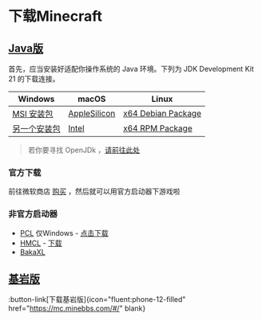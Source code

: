 # 下载Minecraft

## [Java版](https://zh.minecraft.wiki/w/Java%E7%89%88)

首先，应当安装好适配你操作系统的 Java 环境。下列为 JDK Development Kit 21 的下载连接。

Windows | macOS | Linux
--|--|--    
[MSI 安装包](https://download.oracle.com/java/21/latest/jdk-21_windows-x64_bin.msi) |[AppleSilicon](https://download.oracle.com/java/21/latest/jdk-21_macos-aarch64_bin.dmg) | [x64 Debian Package](https://download.oracle.com/java/21/latest/jdk-21_linux-x64_bin.deb)
[另一个安装包](https://download.oracle.com/java/21/latest/jdk-21_windows-x64_bin.exe) | [Intel](https://download.oracle.com/java/21/latest/jdk-21_macos-x64_bin.dmg) | [x64 RPM Package](https://download.oracle.com/java/21/latest/jdk-21_linux-x64_bin.rpm)

> 若你要寻找 OpenJDk ，[请前往此处](https://openjdk.org/)

### 官方下载

前往微软商店 [购买](https://www.xbox.com/en-US/games/store/minecraft-for-windows/9NBLGGH2JHXJ) ，然后就可以用官方启动器下游戏啦

### 非官方启动器

- [PCL](https://afdian.net/p/8fe6fefefde811e9bda952540025c377) 仅Windows - [点击下载 ](../download/PCL%20Release.exe)
- [HMCL](https://github.com/huanghongxun/HMCL) - [下载](https://hmcl.huangyuhui.net/download/)
- [BakaXL](https://www.bakaxl.com/?lang=zh-CN) 

## [基岩版](https://zh.minecraft.wiki/w/%E5%9F%BA%E5%B2%A9%E7%89%88)

:button-link[下载基岩版]{icon="fluent:phone-12-filled" href="https://mc.minebbs.com/#/" blank}